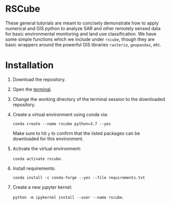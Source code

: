 # RSCube 

These general tutorials are meant to concisely demonstrate how to apply numerical and GIS python to analyze SAR and other remotely sensed data for basic environmental monitoring and land use classification.
We have some simple functions which we include under `rscube`, though they are basic wrappers around the powerful GIS libraries `rasterio`, `geopandas`, etc.

# Installation

1. Download the repository.
2. Open the [terminal](https://support.apple.com/guide/terminal/welcome/mac).
3. Change the working directory of the terminal session to the downloaded repository.
4. Create a virtual environment using conda via: 

	`conda create --name rscube python=3.7 --yes`
	
	Make sure to hit `y` to confirm that the listed packages can be downloaded for this environment.

5. Activate the virtual environment: 

	`conda activate rscube`.

6. Install requirements: 

	`conda install -c conda-forge --yes --file requirements.txt`

7. Create a new jupyter kernel: 

	`python -m ipykernel install --user --name rscube`.